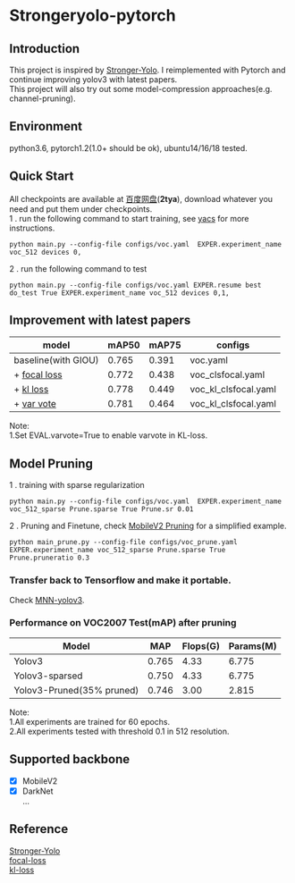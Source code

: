 # Strongeryolo-pytorch 

## Introduction
This project is inspired by [Stronger-Yolo](https://github.com/Stinky-Tofu/Stronger-yolo). I reimplemented with Pytorch and continue improving yolov3 with latest papers.  
This project will also try out some model-compression approaches(e.g. channel-pruning). 

## Environment
python3.6, pytorch1.2(1.0+ should be ok), ubuntu14/16/18 tested.

## Quick Start
All checkpoints are available at [百度网盘](https://pan.baidu.com/s/1vwz1r2hb67-Mz2eZbGyU7Q)(**2tya**), download whatever you need and put them under checkpoints.  
1 . run the following command to start training, see [yacs](https://github.com/rbgirshick/yacs) for more instructions.  
```
python main.py --config-file configs/voc.yaml  EXPER.experiment_name voc_512 devices 0,
```
2 . run the following command to test
```
python main.py --config-file configs/voc.yaml EXPER.resume best  do_test True EXPER.experiment_name voc_512 devices 0,1,
```
## Improvement with latest papers
|model|mAP50|mAP75|configs|
| ------ | ------ | ------ |------ |
|baseline(with GIOU)|0.765 |0.391|voc.yaml|
|+ [focal loss](https://arxiv.org/abs/1708.02002)|0.772|0.438 |voc_clsfocal.yaml|
|+ [kl loss](https://github.com/yihui-he/KL-Loss)|0.778|0.449 |voc_kl_clsfocal.yaml|
|+ [var vote](https://github.com/yihui-he/KL-Loss)|0.781|0.464 |voc_kl_clsfocal.yaml|

Note:  
1.Set EVAL.varvote=True to enable varvote in KL-loss. 
## Model Pruning
1 . training with sparse regularization
```
python main.py --config-file configs/voc.yaml  EXPER.experiment_name voc_512_sparse Prune.sparse True Prune.sr 0.01  
```
2 . Pruning and Finetune, check [MobileV2 Pruning](https://github.com/wlguan/MobileNet-v2-pruning) for a simplified example.
```
python main_prune.py --config-file configs/voc_prune.yaml  EXPER.experiment_name voc_512_sparse Prune.sparse True Prune.pruneratio 0.3   
```
### Transfer back to Tensorflow and make it portable.
Check [MNN-yolov3](https://github.com/wlguan/MNN-yolov3).

### Performance on VOC2007 Test(mAP) after pruning
|Model| MAP | Flops(G)| Params(M)|
| ------ | ------ | ------ | ------ |
Yolov3| 0.765|4.33|6.775|
Yolov3-sparsed| 0.750|4.33|6.775|
Yolov3-Pruned(35% pruned) |0.746 |3.00|2.815|

Note:  
1.All experiments are trained for 60 epochs.  
2.All experiments tested with threshold 0.1 in 512 resolution.
## Supported backbone
- [x] MobileV2
- [x] DarkNet  
...
## Reference
[Stronger-Yolo](https://github.com/Stinky-Tofu/Stronger-yolo)  
[focal-loss](https://arxiv.org/abs/1708.02002)  
[kl-loss](https://github.com/yihui-he/KL-Loss)
